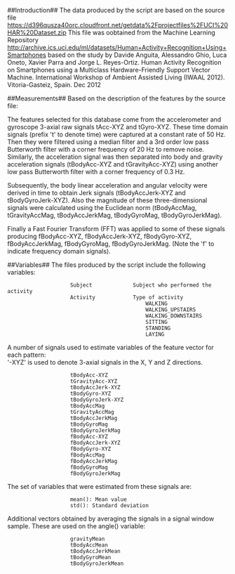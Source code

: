 ##Introduction##
The data produced by the script are based on the source file https://d396qusza40orc.cloudfront.net/getdata%2Fprojectfiles%2FUCI%20HAR%20Dataset.zip
This file was oobtained from the Machine Learning Repository
http://archive.ics.uci.edu/ml/datasets/Human+Activity+Recognition+Using+Smartphones
based on the study by Davide Anguita, Alessandro Ghio, Luca Oneto, Xavier Parra and Jorge L. Reyes-Ortiz. Human Activity Recognition on Smartphones using a Multiclass Hardware-Friendly Support Vector Machine. International Workshop of Ambient Assisted Living (IWAAL 2012). Vitoria-Gasteiz, Spain. Dec 2012

##Measurements##
Based on the description of the features by the source file: 

The features selected for this database come from the accelerometer and gyroscope 3-axial raw signals tAcc-XYZ and tGyro-XYZ. These time domain signals (prefix 't' to denote time) were captured at a constant rate of 50 Hz. Then they were filtered using a median filter and a 3rd order low pass Butterworth filter with a corner frequency of 20 Hz to remove noise. Similarly, the acceleration signal was then separated into body and gravity acceleration signals (tBodyAcc-XYZ and tGravityAcc-XYZ) using another low pass Butterworth filter with a corner frequency of 0.3 Hz. 

Subsequently, the body linear acceleration and angular velocity were derived in time to obtain Jerk signals (tBodyAccJerk-XYZ and tBodyGyroJerk-XYZ). Also the magnitude of these three-dimensional signals were calculated using the Euclidean norm (tBodyAccMag, tGravityAccMag, tBodyAccJerkMag, tBodyGyroMag, tBodyGyroJerkMag). 

Finally a Fast Fourier Transform (FFT) was applied to some of these signals producing fBodyAcc-XYZ, fBodyAccJerk-XYZ, fBodyGyro-XYZ, fBodyAccJerkMag, fBodyGyroMag, fBodyGyroJerkMag. (Note the 'f' to indicate frequency domain signals).

##Variables##
The files produced by the script include the following variables:

                        Subject             Subject who performed the activity
                        Activity            Type of activity 
                                                WALKING
                                                WALKING_UPSTAIRS
                                                WALKING_DOWNSTAIRS
                                                SITTING
                                                STANDING
                                                LAYING
                        
A number of signals used to estimate variables of the feature vector for each pattern:  
'-XYZ' is used to denote 3-axial signals in the X, Y and Z directions.

                        tBodyAcc-XYZ
                        tGravityAcc-XYZ
                        tBodyAccJerk-XYZ
                        tBodyGyro-XYZ
                        tBodyGyroJerk-XYZ
                        tBodyAccMag
                        tGravityAccMag
                        tBodyAccJerkMag
                        tBodyGyroMag
                        tBodyGyroJerkMag
                        fBodyAcc-XYZ
                        fBodyAccJerk-XYZ
                        fBodyGyro-XYZ
                        fBodyAccMag
                        fBodyAccJerkMag
                        fBodyGyroMag
                        fBodyGyroJerkMag

The set of variables that were estimated from these signals are: 

                        mean(): Mean value
                        std(): Standard deviation

Additional vectors obtained by averaging the signals in a signal window sample. These are used on the angle() variable:

                        gravityMean
                        tBodyAccMean
                        tBodyAccJerkMean
                        tBodyGyroMean
                        tBodyGyroJerkMean
